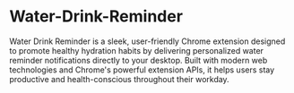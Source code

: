 # Water-Drink-Reminder
Water Drink Reminder is a sleek, user-friendly Chrome extension designed to promote healthy hydration habits by delivering personalized water reminder notifications directly to your desktop. Built with modern web technologies and Chrome's powerful extension APIs, it helps users stay productive and health-conscious throughout their workday.

